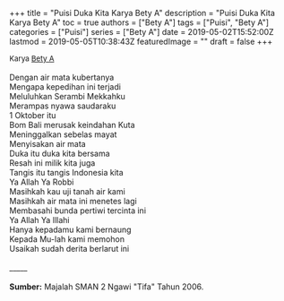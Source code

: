+++
title = "Puisi Duka Kita Karya Bety A"
description = "Puisi Duka Kita Karya Bety A"
toc = true
authors = ["Bety A"]
tags = ["Puisi", "Bety A"]
categories = ["Puisi"]
series = ["Bety A"]
date = 2019-05-02T15:52:00Z
lastmod = 2019-05-05T10:38:43Z
featuredImage = ""
draft = false
+++

<div style="text-align: justify;">
<div style="font-size: small;">Karya <a href="/authors/bety-a/" target="_blank">Bety A</a></div><br />
Dengan air mata kubertanya<br />Mengapa kepedihan ini terjadi<br />Meluluhkan Serambi Mekkahku<br />Merampas nyawa saudaraku<br />1 Oktober itu<br />Bom Bali merusak keindahan Kuta<br />Meninggalkan sebelas mayat<br />Menyisakan air mata<br />Duka itu duka kita bersama<br />Resah ini milik kita juga<br />Tangis itu tangis Indonesia kita<br />Ya Allah Ya Robbi<br />Masihkah kau uji tanah air kami<br />Masihkah air mata ini menetes lagi<br />Membasahi bunda pertiwi tercinta ini<br />Ya Allah Ya Illahi<br />Hanya kepadamu kami bernaung<br />Kepada Mu-lah kami memohon<br />Usaikah sudah derita berlarut ini<br /><br />
_____<br /><br />
<b>Sumber:</b> Majalah SMAN 2 Ngawi "Tifa" Tahun 2006.</div>

